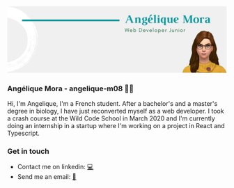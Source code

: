 ![Cover](https://raw.githubusercontent.com/angelique-m08/angelique-m08/main/img/Banner.png)

### Angélique Mora - angelique-m08 👩🏻‍

Hi, I'm Angelique, I'm a French student. After a bachelor's and a master's degree in biology, I have just reconverted myself as a web developer. I took a crash course at the Wild Code School in March 2020 and I'm currently doing an internship in a startup where I'm working on a project in React and Typescript.

### Get in touch
- Contact me on linkedin: <a href="https://www.linkedin.com/in/angeliquemora/">💻</a>
- Send me an email: <a href="mailto:mora.angelique@gmail.com">📧</a>

<!--
**angelique-m08/angelique-m08** is a ✨ _special_ ✨ repository because its `README.md` (this file) appears on your GitHub profile.

Here are some ideas to get you started:

- 🔭 I’m currently working on ...
- 🌱 I’m currently learning ...
- 👯 I’m looking to collaborate on ...
- 🤔 I’m looking for help with ...
- 💬 Ask me about ...
- 📫 How to reach me: ...
- 😄 Pronouns: ...
- ⚡ Fun fact: ...
-->
